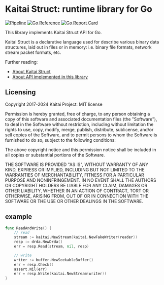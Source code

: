 # Kaitai Struct: runtime library for Go

[![Pipeline](https://github.com/kaitai-io/kaitai_struct_go_runtime/workflows/Go/badge.svg)](https://github.com/kaitai-io/kaitai_struct_go_runtime/actions)
[![Go Reference](https://pkg.go.dev/badge/github.com/kaitai-io/kaitai_struct_go_runtime/kaitai.svg)](https://pkg.go.dev/github.com/kaitai-io/kaitai_struct_go_runtime/kaitai)
[![Go Report Card](https://goreportcard.com/badge/github.com/kaitai-io/kaitai_struct_go_runtime)](https://goreportcard.com/report/github.com/kaitai-io/kaitai_struct_go_runtime)

This library implements Kaitai Struct API for Go.

Kaitai Struct is a declarative language used for describe various binary
data structures, laid out in files or in memory: i.e. binary file
formats, network stream packet formats, etc.

Further reading:

* [About Kaitai Struct](http://kaitai.io/)
* [About API implemented in this library](http://doc.kaitai.io/stream_api.html)

## Licensing

Copyright 2017-2024 Kaitai Project: MIT license

Permission is hereby granted, free of charge, to any person obtaining
a copy of this software and associated documentation files (the
"Software"), to deal in the Software without restriction, including
without limitation the rights to use, copy, modify, merge, publish,
distribute, sublicense, and/or sell copies of the Software, and to
permit persons to whom the Software is furnished to do so, subject to
the following conditions:

The above copyright notice and this permission notice shall be
included in all copies or substantial portions of the Software.

THE SOFTWARE IS PROVIDED "AS IS", WITHOUT WARRANTY OF ANY KIND,
EXPRESS OR IMPLIED, INCLUDING BUT NOT LIMITED TO THE WARRANTIES OF
MERCHANTABILITY, FITNESS FOR A PARTICULAR PURPOSE AND
NONINFRINGEMENT. IN NO EVENT SHALL THE AUTHORS OR COPYRIGHT HOLDERS BE
LIABLE FOR ANY CLAIM, DAMAGES OR OTHER LIABILITY, WHETHER IN AN ACTION
OF CONTRACT, TORT OR OTHERWISE, ARISING FROM, OUT OF OR IN CONNECTION
WITH THE SOFTWARE OR THE USE OR OTHER DEALINGS IN THE SOFTWARE.

## example

```go
func ReadAndWrite() {
	// read
	stream := kaitai.NewStream(kaitai.NewFakeWriter(reader))
	resp := drda.NewDrda()
	err = resp.Read(stream, nil, resp)

	// write
	writer := buffer.NewSeekableBuffer()
	err = resp.Check()
	assert.Nil(err)
	err = resp.Write(kaitai.NewStream(writer))
}
```
